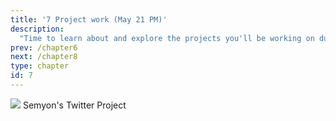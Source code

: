 ```yaml
---
title: '7 Project work (May 21 PM)'
description:
  "Time to learn about and explore the projects you'll be working on during the summer."
prev: /chapter6
next: /chapter8
type: chapter
id: 7
---
```


<exercise id="1" title="Twitter">

<img src="https://colab.research.google.com/assets/colab-badge.svg" href="https://colab.research.google.com/drive/1h36_TaQU5WJIuukXCdmHsf8Pq7vxSa3f?usp=sharing
"/>
Semyon's Twitter Project


</exercise>